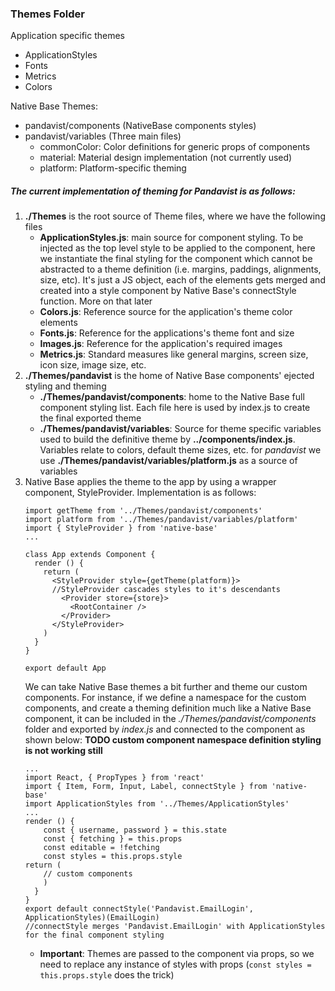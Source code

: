 ### Themes Folder
Application specific themes
* ApplicationStyles
* Fonts
* Metrics
* Colors

Native Base Themes:
* pandavist/components (NativeBase components styles)
* pandavist/variables (Three main files)
    * commonColor: Color definitions for generic props of components
    * material: Material design implementation (not currently used)
    * platform: Platform-specific theming

##### The current implementation of theming for Pandavist is as follows:

1. **./Themes** is the root source of Theme files, where we have the following files
    * **ApplicationStyles.js**: main source for component styling. To be injected as the top level style to be applied to the component, here we instantiate the final styling for the component which cannot be abstracted to a theme definition (i.e. margins, paddings, alignments, size, etc).
    It's just a JS object, each of the elements gets merged and created into a style component by Native Base's connectStyle function. More on that later
    * **Colors.js**: Reference source for the application's theme color elements
    * **Fonts.js**: Reference for the applications's theme font and size
    * **Images.js**: Reference for the application's required images
    * **Metrics.js**: Standard measures like general margins, screen size, icon size, image size, etc.
2. **./Themes/pandavist** is the home of Native Base components' ejected styling and theming
    * **./Themes/pandavist/components**: home to the Native Base full component styling list. Each file here is used by index.js to create the final exported theme
    * **./Themes/pandavist/variables**: Source for theme specific variables used to build the definitive theme by __../components/index.js__. Variables relate to colors, default theme sizes, etc. for *pandavist* we use **./Themes/pandavist/variables/platform.js** as a source of variables
3.  Native Base applies the theme to the app by using a wrapper component, StyleProvider. Implementation is as follows:
    ```
    import getTheme from '../Themes/pandavist/components'
    import platform from '../Themes/pandavist/variables/platform'
    import { StyleProvider } from 'native-base'
    ...
    
    class App extends Component {
      render () {
        return (
          <StyleProvider style={getTheme(platform)}> 
          //StyleProvider cascades styles to it's descendants
            <Provider store={store}>
              <RootContainer />
            </Provider>
          </StyleProvider>
        )
      }
    }
    
    export default App
    ```
    We can take Native Base themes a bit further and theme our custom components. For instance, if we define a namespace for the custom components, and create a theming definition much like a Native Base component, it can be included in the *./Themes/pandavist/components* folder and exported by *index.js* and connected to the component as shown below: **TODO custom component namespace definition styling is not working still**
    ```
    ...
    import React, { PropTypes } from 'react'
    import { Item, Form, Input, Label, connectStyle } from 'native-base'
    import ApplicationStyles from '../Themes/ApplicationStyles'
    ...
    render () {
        const { username, password } = this.state
        const { fetching } = this.props
        const editable = !fetching
        const styles = this.props.style
    return (
        // custom components
        )
      }
    }
    export default connectStyle('Pandavist.EmailLogin', ApplicationStyles)(EmailLogin)
    //connectStyle merges 'Pandavist.EmailLogin' with ApplicationStyles for the final component styling
    ```
    * **Important**: Themes are passed to the component via props, so we need to replace any instance of styles with props (`const styles = this.props.style` does the trick)
